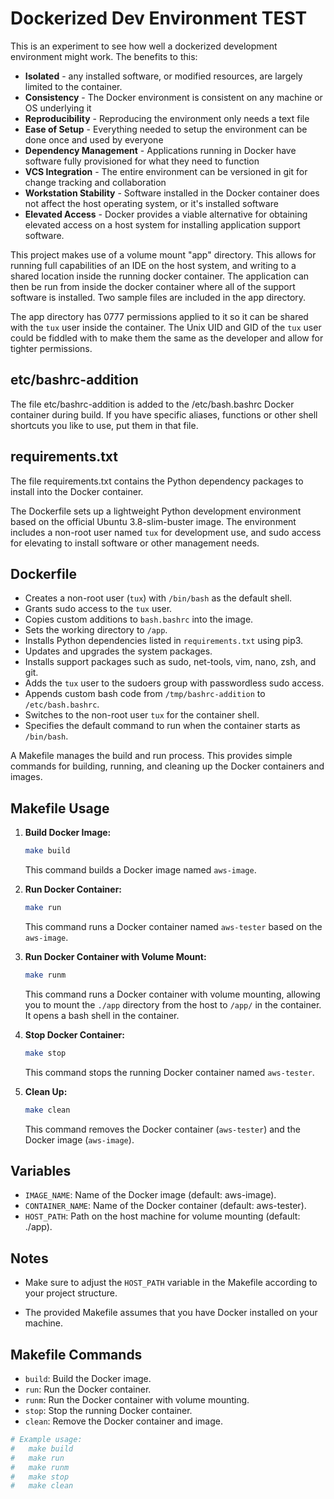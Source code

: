

# Dockerized Dev Environment TEST
This is an experiment to see how well a dockerized development environment might work. The benefits to this:
 * **Isolated** - any installed software, or modified resources, are largely limited to the container. 
 * **Consistency** - The Docker environment is consistent on any machine or OS underlying it
 * **Reproducibility** - Reproducing the environment only needs a text file 
 * **Ease of Setup** - Everything needed to setup the environment can be done once and used by everyone
 * **Dependency Management** - Applications running in Docker have software fully provisioned for what they need to function
 * **VCS Integration** - The entire environment can be versioned in git for change tracking and collaboration
 * **Workstation Stability** - Software installed in the Docker container does not affect the host operating system, or it's installed software
 * **Elevated Access** - Docker provides a viable alternative for obtaining elevated access on a host system for installing application support software.

This project makes use of a volume mount "app" directory. This allows for running full capabilities of an IDE on the host system, and writing to a shared location inside the running docker container. The application can then be run from inside the docker container where all of the support software is installed. Two sample files are included in the app directory.

The app directory has 0777 permissions applied to it so it can be shared with the `tux` user inside the container. The Unix UID and GID of the `tux` user could be fiddled with to make them the same as the developer and allow for tighter permissions.

## etc/bashrc-addition
The file etc/bashrc-addition is added to the /etc/bash.bashrc Docker container during build. If you have specific aliases, functions or other shell shortcuts you like to use, put them in that file.

## requirements.txt
The file requirements.txt contains the Python dependency packages to install into the Docker container. 

The Dockerfile sets up a lightweight Python development environment based on the official Ubuntu 3.8-slim-buster image. The environment includes a non-root user named `tux` for development use, and sudo access for elevating to install software or other management needs.

## Dockerfile

- Creates a non-root user (`tux`) with `/bin/bash` as the default shell.
- Grants sudo access to the `tux` user.
- Copies custom additions to `bash.bashrc` into the image.
- Sets the working directory to `/app`.
- Installs Python dependencies listed in `requirements.txt` using pip3.
- Updates and upgrades the system packages.
- Installs support packages such as sudo, net-tools, vim, nano, zsh, and git.
- Adds the `tux` user to the sudoers group with passwordless sudo access.
- Appends custom bash code from `/tmp/bashrc-addition` to `/etc/bash.bashrc`.
- Switches to the non-root user `tux` for the container shell.
- Specifies the default command to run when the container starts as `/bin/bash`.


A Makefile manages the build and run process. This provides simple commands for building, running, and cleaning up the Docker containers and images.

## Makefile Usage

1. **Build Docker Image:**

    ```bash
    make build
    ```

    This command builds a Docker image named `aws-image`.

2. **Run Docker Container:**

    ```bash
    make run
    ```

    This command runs a Docker container named `aws-tester` based on the `aws-image`.

3. **Run Docker Container with Volume Mount:**

    ```bash
    make runm
    ```

    This command runs a Docker container with volume mounting, allowing you to mount the `./app` directory from the host to `/app/` in the container. It opens a bash shell in the container.

4. **Stop Docker Container:**

    ```bash
    make stop
    ```

    This command stops the running Docker container named `aws-tester`.

5. **Clean Up:**

    ```bash
    make clean
    ```

    This command removes the Docker container (`aws-tester`) and the Docker image (`aws-image`).

## Variables

- `IMAGE_NAME`: Name of the Docker image (default: aws-image).
- `CONTAINER_NAME`: Name of the Docker container (default: aws-tester).
- `HOST_PATH`: Path on the host machine for volume mounting (default: ./app).

## Notes

- Make sure to adjust the `HOST_PATH` variable in the Makefile according to your project structure.

- The provided Makefile assumes that you have Docker installed on your machine.

## Makefile Commands

- `build`: Build the Docker image.
- `run`: Run the Docker container.
- `runm`: Run the Docker container with volume mounting.
- `stop`: Stop the running Docker container.
- `clean`: Remove the Docker container and image.

```bash
# Example usage:
#   make build
#   make run
#   make runm
#   make stop
#   make clean